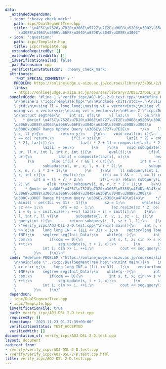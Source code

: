 ```yaml
---
data:
  _extendedDependsOn:
  - icon: ':heavy_check_mark:'
    path: icpc/DualSegmentTree.hpp
    title: "\u4F5C\u7528\u7D20\u306E\u5727\u7E2E\u90E8\u5206\u3002\u554F\u984C\u306B\
      \u3088\u3063\u3066\u66F8\u304D\u63DB\u3048\u308B\u3002"
  - icon: ':question:'
    path: icpc/Template.hpp
    title: icpc/Template.hpp
  _extendedRequiredBy: []
  _extendedVerifiedWith: []
  _isVerificationFailed: false
  _pathExtension: cpp
  _verificationStatusIcon: ':heavy_check_mark:'
  attributes:
    '*NOT_SPECIAL_COMMENTS*': ''
    PROBLEM: https://onlinejudge.u-aizu.ac.jp/courses/library/3/DSL/2/DSL_2_D
    links:
    - https://onlinejudge.u-aizu.ac.jp/courses/library/3/DSL/2/DSL_2_D
  bundledCode: "#line 1 \"verify_icpc/AOJ-DSL-2-D.test.cpp\"\n#define PROBLEM \"https://onlinejudge.u-aizu.ac.jp/courses/library/3/DSL/2/DSL_2_D\"\
    \n\n#line 2 \"icpc/Template.hpp\"\n\n#include <bits/stdc++.h>\nusing namespace\
    \ std;\n\nusing ll = long long;\nusing vi = vector<int>;\nusing vl = vector<ll>;\n\
    using vvi = vector<vi>;\nusing vvl = vector<vl>;\n#line 2 \"icpc/DualSegmentTree.hpp\"\
    \n\nstruct segtree{\n    int sz, ofs;\n    vl laz;\n    ll oe;\n\n    /**\n  \
    \   * @brief \u4F5C\u7528\u7D20\u306E\u5727\u7E2E\u90E8\u5206\u3002\u554F\u984C\
    \u306B\u3088\u3063\u3066\u66F8\u304D\u63DB\u3048\u308B\u3002\n     * @note \u3053\
    \u308C\u306F Range Update Query \u306E\u5727\u7E2E\n     */\n    ll composite(ll\
    \ x, ll y){\n        return y;\n    }\n\n    void eval(int i){\n        if(laz[i]\
    \ == oe) return;\n        if(i < sz){\n            laz[i * 2] = composite(laz[i\
    \ * 2], laz[i]);\n            laz[i * 2 + 1] = composite(laz[i * 2 + 1], laz[i]);\n\
    \            laz[i] = oe;\n        }\n    }\n\n    void subupdate(int ul, int\
    \ ur, ll x, int l, int r, int i){\n        eval(i);\n        if(ul <= l && r <=\
    \ ur){\n            laz[i] = composite(laz[i], x);\n            eval(i);\n   \
    \     }\n        else if(ul < r && l < ur){\n            int m = (l + r) / 2;\n\
    \            subupdate(ul, ur, x, l, m, i * 2);\n            subupdate(ul, ur,\
    \ x, m, r, i * 2 + 1);\n        }\n    }\n\n    ll subquery(int i, int l, int\
    \ r, int c){\n        eval(c);\n        if(i == l && r - l == 1) return laz[c];\n\
    \        int m = (l + r) / 2;\n        if(i < m) return subquery(i, l, m, c *\
    \ 2);\n        else return subquery(i, m, r, c * 2 + 1);\n    }\n\n    /**\n \
    \    * @note oe \u306F\u4F5C\u7528\u7D20\u306E\u5358\u4F4D\u5143\u3002\u554F\u984C\
    \u306B\u3088\u3063\u3066\u66F8\u304D\u63DB\u3048\u308B\u3002\n     * @note \u3053\
    \u308C\u306F Range Minimum Query \u306E\u5358\u4F4D\u5143\n     */\n    segtree(vl\
    \ &init) : oe((1LL << 31) - 1){\n        sz = 1;\n        while(sz < init.size())\
    \ sz <<= 1;\n        ofs = sz - 1;\n        laz.resize(sz * 2, oe);\n        for(int\
    \ i = 0; i < init.size(); ++i) laz[sz + i] = init[i];\n    }\n\n    void update(int\
    \ l, int r, ll v){\n        subupdate(l, r, v, 1, sz + 1, 1);\n    }\n\n    ll\
    \ query(int i){\n        return subquery(i, 1, sz + 1, 1);\n    }\n};\n#line 4\
    \ \"verify_icpc/AOJ-DSL-2-D.test.cpp\"\n\nint main(){\n    int n, q; cin >> n\
    \ >> q;\n    long long INF = (1LL << 31) - 1;\n    vector<long long> Init_Data(n,\
    \ INF);\n    segtree seg(Init_Data);\n    while(q--){\n        int com; cin >>\
    \ com;\n        if(com == 0){\n            int s, t, x; cin >> s >> t >> x, ++s,\
    \ ++t;\n            seg.update(s, t + 1, x);\n        }\n        if(com == 1){\n\
    \            int i; cin >> i, ++i;\n            cout << seg.query(i) << endl;\n\
    \        }\n    }\n}\n"
  code: "#define PROBLEM \"https://onlinejudge.u-aizu.ac.jp/courses/library/3/DSL/2/DSL_2_D\"\
    \n\n#include \"../icpc/DualSegmentTree.hpp\"\n\nint main(){\n    int n, q; cin\
    \ >> n >> q;\n    long long INF = (1LL << 31) - 1;\n    vector<long long> Init_Data(n,\
    \ INF);\n    segtree seg(Init_Data);\n    while(q--){\n        int com; cin >>\
    \ com;\n        if(com == 0){\n            int s, t, x; cin >> s >> t >> x, ++s,\
    \ ++t;\n            seg.update(s, t + 1, x);\n        }\n        if(com == 1){\n\
    \            int i; cin >> i, ++i;\n            cout << seg.query(i) << endl;\n\
    \        }\n    }\n}"
  dependsOn:
  - icpc/DualSegmentTree.hpp
  - icpc/Template.hpp
  isVerificationFile: true
  path: verify_icpc/AOJ-DSL-2-D.test.cpp
  requiredBy: []
  timestamp: '2023-11-23 01:27:39+09:00'
  verificationStatus: TEST_ACCEPTED
  verifiedWith: []
documentation_of: verify_icpc/AOJ-DSL-2-D.test.cpp
layout: document
redirect_from:
- /verify/verify_icpc/AOJ-DSL-2-D.test.cpp
- /verify/verify_icpc/AOJ-DSL-2-D.test.cpp.html
title: verify_icpc/AOJ-DSL-2-D.test.cpp
---
```

